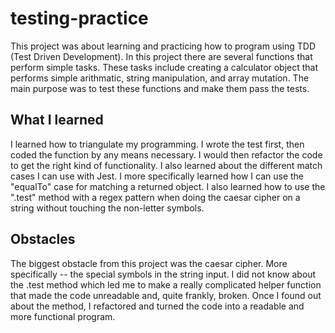 # testing-practice
This project was about learning and practicing how to program using TDD (Test Driven Development). In this project there are several functions that perform simple tasks. These tasks include creating a calculator object that performs simple arithmatic, string manipulation, and array mutation. The main purpose was to test these functions and make them pass the tests.
## What I learned

I learned how to triangulate my programming. I wrote the test first, then coded the function by any means necessary. I would then refactor the code to get the right kind of functionality. I also learned about the different match cases I can use with Jest. I more specifically learned how I can use the "equalTo" case for matching a returned object. I also learned how to use the ".test" method with a regex pattern when doing the caesar cipher on a string without touching the non-letter symbols. 

## Obstacles

The biggest obstacle from this project was the caesar cipher. More specifically -- the special symbols in the string input. I did not know about the .test method which led me to make a really complicated helper function that made the code unreadable and, quite frankly, broken. Once I found out about the method, I refactored and turned the code into a readable and more functional program. 